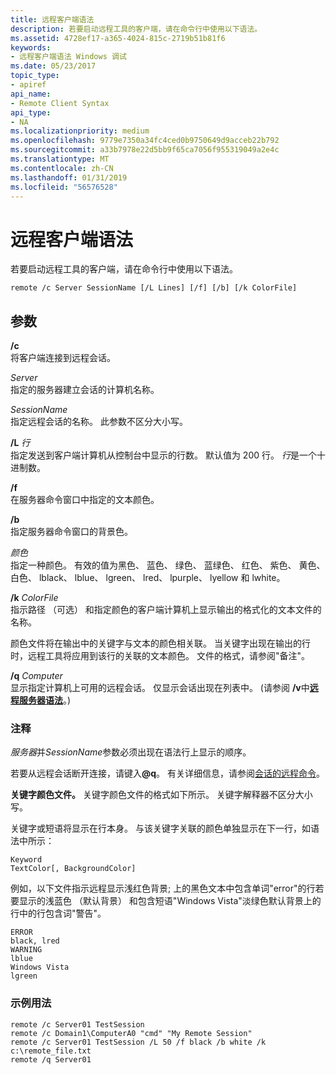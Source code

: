 ```yaml
---
title: 远程客户端语法
description: 若要启动远程工具的客户端，请在命令行中使用以下语法。
ms.assetid: 4728ef17-a365-4024-815c-2719b51b81f6
keywords:
- 远程客户端语法 Windows 调试
ms.date: 05/23/2017
topic_type:
- apiref
api_name:
- Remote Client Syntax
api_type:
- NA
ms.localizationpriority: medium
ms.openlocfilehash: 9779e7350a34fc4ced0b9750649d9acceb22b792
ms.sourcegitcommit: a33b7978e22d5bb9f65ca7056f955319049a2e4c
ms.translationtype: MT
ms.contentlocale: zh-CN
ms.lasthandoff: 01/31/2019
ms.locfileid: "56576528"
---
```

# <a name="remote-client-syntax"></a>远程客户端语法


若要启动远程工具的客户端，请在命令行中使用以下语法。

```console
remote /c Server SessionName [/L Lines] [/f] [/b] [/k ColorFile] 
```

## <a name="span-idddkremoteclientsyntaxdtoolsspanspan-idddkremoteclientsyntaxdtoolsspanparameters"></a><span id="ddk_remote_client_syntax_dtools"></span><span id="DDK_REMOTE_CLIENT_SYNTAX_DTOOLS"></span>参数


<span id="________c______"></span><span id="________C______"></span> **/c**   
将客户端连接到远程会话。

<span id="_______Server______"></span><span id="_______server______"></span><span id="_______SERVER______"></span> *Server*   
指定的服务器建立会话的计算机名称。

<span id="_______SessionName______"></span><span id="_______sessionname______"></span><span id="_______SESSIONNAME______"></span> *SessionName*   
指定远程会话的名称。 此参数不区分大小写。

<span id="________L_______Lines______"></span><span id="________l_______lines______"></span><span id="________L_______LINES______"></span> **/L** *行*   
指定发送到客户端计算机从控制台中显示的行数。 默认值为 200 行。 *行*是一个十进制数。

<span id="________f______"></span><span id="________F______"></span> **/f**   
在服务器命令窗口中指定的文本颜色。

<span id="________b______"></span><span id="________B______"></span> **/b**   
指定服务器命令窗口的背景色。

<span id="_______Color______"></span><span id="_______color______"></span><span id="_______COLOR______"></span> *颜色*   
指定一种颜色。 有效的值为黑色、 蓝色、 绿色、 蓝绿色、 红色、 紫色、 黄色、 白色、 lblack、 lblue、 lgreen、 lred、 lpurple、 lyellow 和 lwhite。

<span id="________k_______ColorFile______"></span><span id="________k_______colorfile______"></span><span id="________K_______COLORFILE______"></span> **/k** *ColorFile*   
指示路径 （可选） 和指定颜色的客户端计算机上显示输出的格式化的文本文件的名称。

颜色文件将在输出中的关键字与文本的颜色相关联。 当关键字出现在输出的行时，远程工具将应用到该行的关联的文本颜色。 文件的格式，请参阅"备注"。

<span id="________q_______Computer______"></span><span id="________q_______computer______"></span><span id="________Q_______COMPUTER______"></span> **/q** *Computer*   
显示指定计算机上可用的远程会话。 仅显示会话出现在列表中。 (请参阅 **/v**中[**远程服务器语法**](remote-server-syntax.md)。)

### <a name="span-idcommentsspanspan-idcommentsspancomments"></a><span id="comments"></span><span id="COMMENTS"></span>注释

*服务器*并*SessionName*参数必须出现在语法行上显示的顺序。

若要从远程会话断开连接，请键入<strong>@q</strong>。 有关详细信息，请参阅[会话的远程命令](remote-session-commands.md)。

**关键字颜色文件。** 关键字颜色文件的格式如下所示。 关键字解释器不区分大小写。

关键字或短语将显示在行本身。 与该关键字关联的颜色单独显示在下一行，如语法中所示：

```text
Keyword
TextColor[, BackgroundColor]
```

例如，以下文件指示远程显示浅红色背景; 上的黑色文本中包含单词"error"的行若要显示的浅蓝色 （默认背景） 和包含短语"Windows Vista"淡绿色默认背景上的行中的行包含词"警告"。

```text
ERROR
black, lred
WARNING
lblue
Windows Vista
lgreen
```

### <a name="span-idsampleusagespanspan-idsampleusagespansample-usage"></a><span id="sample_usage"></span><span id="SAMPLE_USAGE"></span>示例用法

```console
remote /c Server01 TestSession
remote /c Domain1\ComputerA0 "cmd" "My Remote Session"
remote /c Server01 TestSession /L 50 /f black /b white /k c:\remote_file.txt
remote /q Server01
```

 

 





